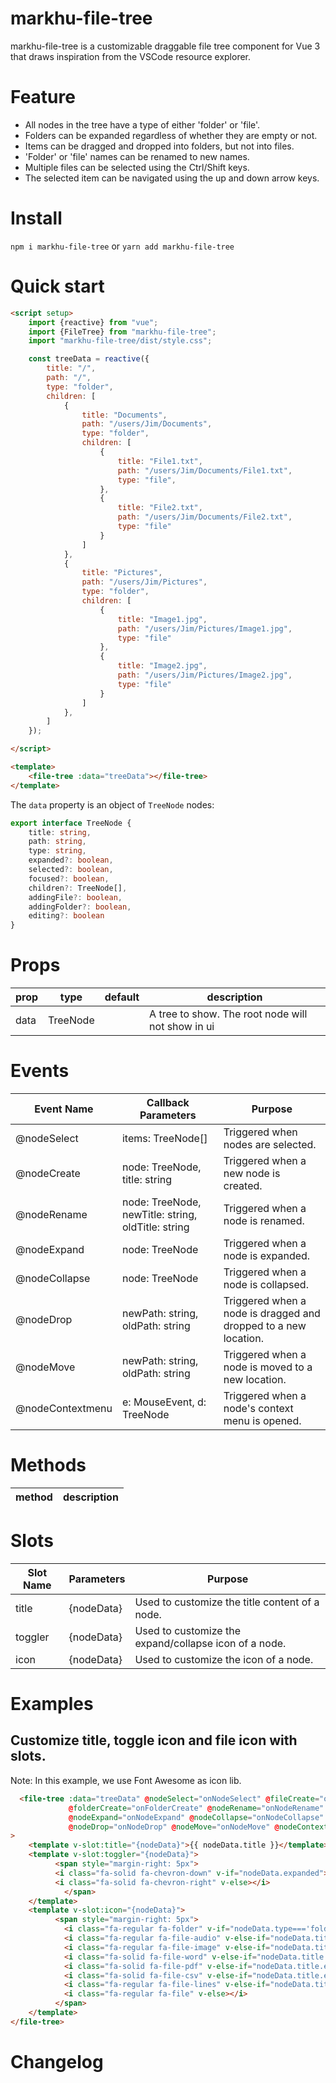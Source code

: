 # markhu-file-tree

markhu-file-tree is a customizable draggable file tree component for Vue 3 that draws inspiration from the VSCode resource explorer.

# Feature

* All nodes in the tree have a type of either 'folder' or 'file'.
* Folders can be expanded regardless of whether they are empty or not.
* Items can be dragged and dropped into folders, but not into files.
* 'Folder' or 'file' names can be renamed to new names.
* Multiple files can be selected using the Ctrl/Shift keys.
* The selected item can be navigated using the up and down arrow keys.

# Install

`npm i markhu-file-tree`
or
`yarn add markhu-file-tree`

# Quick start

````html
<script setup>
    import {reactive} from "vue";
    import {FileTree} from "markhu-file-tree";
    import "markhu-file-tree/dist/style.css";

    const treeData = reactive({
        title: "/",
        path: "/",
        type: "folder",
        children: [
            {
                title: "Documents",
                path: "/users/Jim/Documents",
                type: "folder",
                children: [
                    {
                        title: "File1.txt",
                        path: "/users/Jim/Documents/File1.txt",
                        type: "file",
                    },
                    {
                        title: "File2.txt",
                        path: "/users/Jim/Documents/File2.txt",
                        type: "file"
                    }
                ]
            },
            {
                title: "Pictures",
                path: "/users/Jim/Pictures",
                type: "folder",
                children: [
                    {
                        title: "Image1.jpg",
                        path: "/users/Jim/Pictures/Image1.jpg",
                        type: "file"
                    },
                    {
                        title: "Image2.jpg",
                        path: "/users/Jim/Pictures/Image2.jpg",
                        type: "file"
                    }
                ]
            },
        ]
    });

</script>

<template>
    <file-tree :data="treeData"></file-tree>
</template>
````

The `data` property is an object of `TreeNode` nodes:

````typescript
export interface TreeNode {
    title: string,
    path: string,
    type: string,
    expanded?: boolean,
    selected?: boolean,
    focused?: boolean,
    children?: TreeNode[],
    addingFile?: boolean,
    addingFolder?: boolean,
    editing?: boolean
}
````

# Props

| prop              | type               | default              | description                                       |
|-------------------|--------------------|----------------------|---------------------------------------------------|
| data              | TreeNode|                      | A tree to show. The root node will not show in ui |

# Events

| Event Name | Callback Parameters                                | Purpose |
|--------------------|----------------------------------------------------|-----------------------------------------------------------| 
| @nodeSelect | items: TreeNode[]                                  | Triggered when nodes are selected. |
| @nodeCreate | node: TreeNode, title: string                      | Triggered when a new node is created. |
| @nodeRename | node: TreeNode, newTitle: string, oldTitle: string | Triggered when a node is renamed. |
| @nodeExpand | node: TreeNode                                     | Triggered when a node is expanded. | 
| @nodeCollapse | node: TreeNode                                     | Triggered when a node is collapsed. |
| @nodeDrop | newPath: string, oldPath: string                   | Triggered when a node is dragged and dropped to a new location. | 
| @nodeMove | newPath: string, oldPath: string                   | Triggered when a node is moved to a new location. |
| @nodeContextmenu | e: MouseEvent, d: TreeNode                         | Triggered when a node's context menu is opened. |

# Methods

| method                                                                                                   | description                                                                                        |
|----------------------------------------------------------------------------------------------------------|----------------------------------------------------------------------------------------------------|

# Slots

| Slot Name | Parameters | Purpose |
| --------- | -------------- | ----------------------------------------------------------- | 
| title | {nodeData} | Used to customize the title content of a node. |
| toggler | {nodeData} | Used to customize the expand/collapse icon of a node. |
| icon | {nodeData} | Used to customize the icon of a node. |

# Examples

## Customize title, toggle icon and file icon with slots.
Note: In this example, we use Font Awesome as icon lib.

````html
  <file-tree :data="treeData" @nodeSelect="onNodeSelect" @fileCreate="onFileCreate"
             @folderCreate="onFolderCreate" @nodeRename="onNodeRename"
             @nodeExpand="onNodeExpand" @nodeCollapse="onNodeCollapse"
             @nodeDrop="onNodeDrop" @nodeMove="onNodeMove" @nodeContextmenu="onNodeContextmenu"
>
    <template v-slot:title="{nodeData}">{{ nodeData.title }}</template>
    <template v-slot:toggler="{nodeData}">
          <span style="margin-right: 5px">
          <i class="fa-solid fa-chevron-down" v-if="nodeData.expanded"></i>
          <i class="fa-solid fa-chevron-right" v-else></i>
            </span>
    </template>
    <template v-slot:icon="{nodeData}">
          <span style="margin-right: 5px">
            <i class="fa-regular fa-folder" v-if="nodeData.type==='folder'"></i>
            <i class="fa-regular fa-file-audio" v-else-if="nodeData.title.endsWith('.mp3')"></i>
            <i class="fa-regular fa-file-image" v-else-if="nodeData.title.endsWith('.jpg')"></i>
            <i class="fa-solid fa-file-word" v-else-if="nodeData.title.endsWith('.doc')"></i>
            <i class="fa-solid fa-file-pdf" v-else-if="nodeData.title.endsWith('.pdf')"></i>
            <i class="fa-solid fa-file-csv" v-else-if="nodeData.title.endsWith('.csv')"></i>
            <i class="fa-regular fa-file-lines" v-else-if="nodeData.title.endsWith('.txt')"></i>
            <i class="fa-regular fa-file" v-else></i>
          </span>
    </template>
</file-tree>
````

# Changelog

```

```
